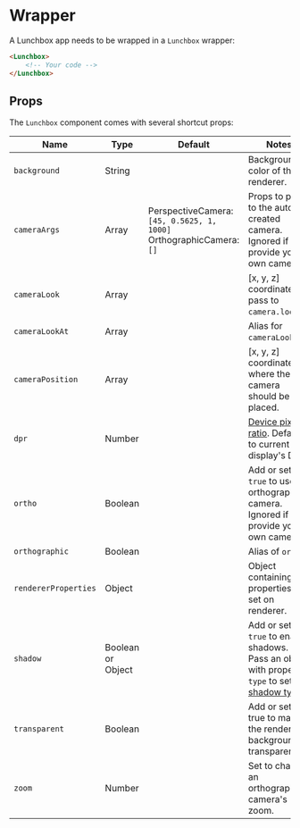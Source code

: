# Wrapper

A Lunchbox app needs to be wrapped in a `Lunchbox` wrapper:

```html
<Lunchbox>
    <!-- Your code -->
</Lunchbox>
```

## Props

The `Lunchbox` component comes with several shortcut props:

| Name                 | Type              | Default                                                                   | Notes                                                                                                                                                                 |
| -------------------- | ----------------- | ------------------------------------------------------------------------- | --------------------------------------------------------------------------------------------------------------------------------------------------------------------- |
| `background`         | String            |                                                                           | Background color of the renderer.                                                                                                                                     |
| `cameraArgs`         | Array             | PerspectiveCamera: `[45, 0.5625, 1, 1000]` <br/> OrthographicCamera: `[]` | Props to pass to the auto-created camera. Ignored if you provide your own camera.                                                                                     |
| `cameraLook`         | Array             |                                                                           | [x, y, z] coordinates to pass to `camera.lookAt`.                                                                                                                     |
| `cameraLookAt`       | Array             |                                                                           | Alias for `cameraLook`.                                                                                                                                               |
| `cameraPosition`     | Array             |                                                                           | [x, y, z] coordinates where the camera should be placed.                                                                                                              |
| `dpr`                | Number            |                                                                           | [Device pixel ratio](https://developer.mozilla.org/en-US/docs/Web/API/Window/devicePixelRatio). Defaults to current display's DPR.                                    |
| `ortho`              | Boolean           |                                                                           | Add or set to `true` to use an orthographic camera. Ignored if you provide your own camera.                                                                           |
| `orthographic`       | Boolean           |                                                                           | Alias of `ortho`.                                                                                                                                                     |
| `rendererProperties` | Object            |                                                                           | Object containing properties to set on renderer.                                                                                                                      |
| `shadow`             | Boolean or Object |                                                                           | Add or set to `true` to enable shadows. Pass an object with property `type` to set [shadow type](https://threejs.org/docs/#api/en/renderers/WebGLRenderer.shadowMap). |
| `transparent`        | Boolean           |                                                                           | Add or set to true to make the renderer's background transparent.                                                                                                     |
| `zoom`               | Number            |                                                                           | Set to change an orthographic camera's zoom.                                                                                                                          |
